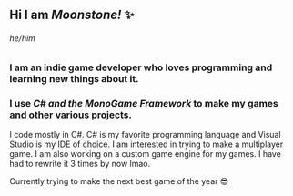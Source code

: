
<!--
**MoonstoneStudios/MoonstoneStudios** is a ✨ _special_ ✨ repository because its `README.md` (this file) appears on your GitHub profile.

Here are some ideas to get you started:

- 🔭 I’m currently working on ...
- 🌱 I’m currently learning ...
- 👯 I’m looking to collaborate on ...
- 🤔 I’m looking for help with ...
- 💬 Ask me about ...
- 📫 How to reach me: ...
- 😄 Pronouns: ...
- ⚡ Fun fact: ...
-->

## Hi I am _Moonstone!_  ✨
###### he/him
### I am an indie game developer who loves programming and learning new things about it.

### I use _C# and the MonoGame Framework_ to make my games and other various projects.

I code mostly in C#. C# is my favorite programming language and Visual Studio is my IDE of choice. I am interested in trying to make a multiplayer game. I am also working on a custom game engine for my games. I have had to rewrite it 3 times by now lmao.

Currently trying to make the next best game of the year 😎

